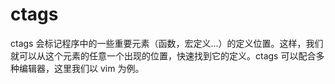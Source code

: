 # ctags
ctags 会标记程序中的一些重要元素（函数，宏定义...）的定义位置。这样，我们就可以从这个元素的任意一个出现的位置，快速找到它的定义。ctags 可以配合多种编辑器，这里我们以 vim 为例。
